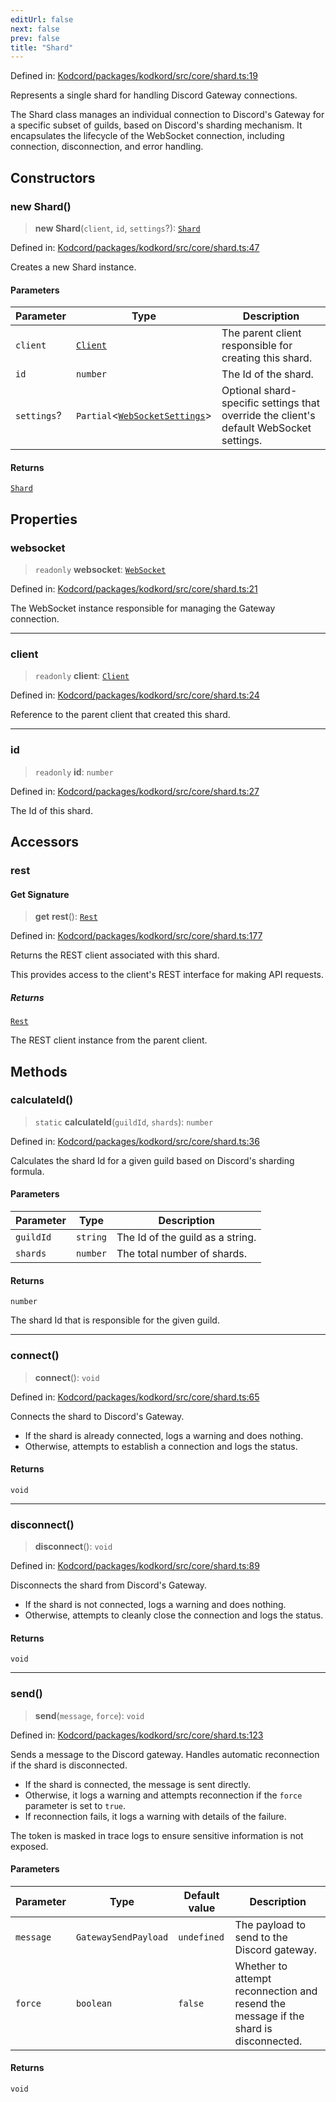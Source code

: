 ```yaml
---
editUrl: false
next: false
prev: false
title: "Shard"
---
```


Defined in: [Kodcord/packages/kodkord/src/core/shard.ts:19](https://github.com/KodekoStudios/Kodcord/blob/6ab19d75069161c7cd299514170ea69cc40eca30/packages/kodkord/src/core/shard.ts#L19)

Represents a single shard for handling Discord Gateway connections.

The Shard class manages an individual connection to Discord's Gateway for a specific
subset of guilds, based on Discord's sharding mechanism. It encapsulates the lifecycle
of the WebSocket connection, including connection, disconnection, and error handling.

## Constructors

### new Shard()

> **new Shard**(`client`, `id`, `settings`?): [`Shard`](/api-kodkord/classes/shard/)

Defined in: [Kodcord/packages/kodkord/src/core/shard.ts:47](https://github.com/KodekoStudios/Kodcord/blob/6ab19d75069161c7cd299514170ea69cc40eca30/packages/kodkord/src/core/shard.ts#L47)

Creates a new Shard instance.

#### Parameters

| Parameter | Type | Description |
| ------ | ------ | ------ |
| `client` | [`Client`](/api-kodkord/classes/client/) | The parent client responsible for creating this shard. |
| `id` | `number` | The Id of the shard. |
| `settings`? | `Partial`\<[`WebSocketSettings`](/api-kodkord/interfaces/websocketsettings/)\> | Optional shard-specific settings that override the client's default WebSocket settings. |

#### Returns

[`Shard`](/api-kodkord/classes/shard/)

## Properties

### websocket

> `readonly` **websocket**: [`WebSocket`](/api-kodkord/classes/websocket/)

Defined in: [Kodcord/packages/kodkord/src/core/shard.ts:21](https://github.com/KodekoStudios/Kodcord/blob/6ab19d75069161c7cd299514170ea69cc40eca30/packages/kodkord/src/core/shard.ts#L21)

The WebSocket instance responsible for managing the Gateway connection.

***

### client

> `readonly` **client**: [`Client`](/api-kodkord/classes/client/)

Defined in: [Kodcord/packages/kodkord/src/core/shard.ts:24](https://github.com/KodekoStudios/Kodcord/blob/6ab19d75069161c7cd299514170ea69cc40eca30/packages/kodkord/src/core/shard.ts#L24)

Reference to the parent client that created this shard.

***

### id

> `readonly` **id**: `number`

Defined in: [Kodcord/packages/kodkord/src/core/shard.ts:27](https://github.com/KodekoStudios/Kodcord/blob/6ab19d75069161c7cd299514170ea69cc40eca30/packages/kodkord/src/core/shard.ts#L27)

The Id of this shard.

## Accessors

### rest

#### Get Signature

> **get** **rest**(): [`Rest`](/api-kodkord/classes/rest/)

Defined in: [Kodcord/packages/kodkord/src/core/shard.ts:177](https://github.com/KodekoStudios/Kodcord/blob/6ab19d75069161c7cd299514170ea69cc40eca30/packages/kodkord/src/core/shard.ts#L177)

Returns the REST client associated with this shard.

This provides access to the client's REST interface for making API requests.

##### Returns

[`Rest`](/api-kodkord/classes/rest/)

The REST client instance from the parent client.

## Methods

### calculateId()

> `static` **calculateId**(`guildId`, `shards`): `number`

Defined in: [Kodcord/packages/kodkord/src/core/shard.ts:36](https://github.com/KodekoStudios/Kodcord/blob/6ab19d75069161c7cd299514170ea69cc40eca30/packages/kodkord/src/core/shard.ts#L36)

Calculates the shard Id for a given guild based on Discord's sharding formula.

#### Parameters

| Parameter | Type | Description |
| ------ | ------ | ------ |
| `guildId` | `string` | The Id of the guild as a string. |
| `shards` | `number` | The total number of shards. |

#### Returns

`number`

The shard Id that is responsible for the given guild.

***

### connect()

> **connect**(): `void`

Defined in: [Kodcord/packages/kodkord/src/core/shard.ts:65](https://github.com/KodekoStudios/Kodcord/blob/6ab19d75069161c7cd299514170ea69cc40eca30/packages/kodkord/src/core/shard.ts#L65)

Connects the shard to Discord's Gateway.

- If the shard is already connected, logs a warning and does nothing.
- Otherwise, attempts to establish a connection and logs the status.

#### Returns

`void`

***

### disconnect()

> **disconnect**(): `void`

Defined in: [Kodcord/packages/kodkord/src/core/shard.ts:89](https://github.com/KodekoStudios/Kodcord/blob/6ab19d75069161c7cd299514170ea69cc40eca30/packages/kodkord/src/core/shard.ts#L89)

Disconnects the shard from Discord's Gateway.

- If the shard is not connected, logs a warning and does nothing.
- Otherwise, attempts to cleanly close the connection and logs the status.

#### Returns

`void`

***

### send()

> **send**(`message`, `force`): `void`

Defined in: [Kodcord/packages/kodkord/src/core/shard.ts:123](https://github.com/KodekoStudios/Kodcord/blob/6ab19d75069161c7cd299514170ea69cc40eca30/packages/kodkord/src/core/shard.ts#L123)

Sends a message to the Discord gateway. Handles automatic reconnection if the shard is disconnected.

- If the shard is connected, the message is sent directly.
- Otherwise, it logs a warning and attempts reconnection if
  the `force` parameter is set to `true`.
- If reconnection fails, it logs a warning with details of the failure.

The token is masked in trace logs to ensure sensitive information is not exposed.

#### Parameters

| Parameter | Type | Default value | Description |
| ------ | ------ | ------ | ------ |
| `message` | `GatewaySendPayload` | `undefined` | The payload to send to the Discord gateway. |
| `force` | `boolean` | `false` | Whether to attempt reconnection and resend the message if the shard is disconnected. |

#### Returns

`void`
